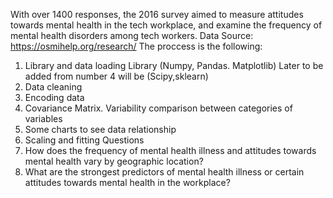 With over 1400 responses, the 2016 survey aimed to measure attitudes towards mental health in the tech workplace, and examine the frequency of mental health disorders among tech workers.
Data Source: https://osmihelp.org/research/
The proccess is the following:
1.	Library and data loading Library (Numpy, Pandas. Matplotlib) Later to be added from number 4 will be (Scipy,sklearn)
2.	Data cleaning
3.	Encoding data
4.	Covariance Matrix. Variability comparison between categories of variables
5.	Some charts to see data relationship
6.	Scaling and fitting
Questions
1.	How does the frequency of mental health illness and attitudes towards mental health vary by geographic location?
2.	What are the strongest predictors of mental health illness or certain attitudes towards mental health in the workplace?

